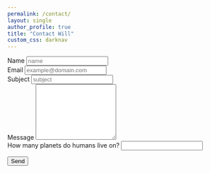 ```yaml
---
permalink: /contact/
layout: single
author_profile: true
title: "Contact Will"
custom_css: darknav
---
```


<script type="text/javascript">var submitted=false;</script>
<iframe name="hidden_iframe" id="hidden_iframe" style="display:none;"
onload="if(submitted) {window.location='/contact/thanks/';}"></iframe>

<form accept-charset="UTF-8" action="https://docs.google.com/forms/u/1/d/e/1FAIpQLSfDALdTp5L701s9-H_JIOcGgQ7kBydv7uaCNtcNRbN7nxWtyQ/formResponse" method="POST" target="hidden_iframe" onsubmit="submitted=true;" enctype="multipart/form-data">

<div class="form-group">
<label required>Name</label>
<input type="text" name="entry.2005620554" class="form-control" placeholder="name" required>
</div>

<div class="form-group">
<label required>Email</label>
<input type="email" name="entry.1045781291" class="form-control" aria-describedby="emailHelp" placeholder="example@domain.com" required>
</div>

<div class="form-group">
<label required>Subject</label>
<input type="text" name="entry.1676351200" class="form-control" placeholder="subject" required>
</div>

<div class="form-group">
<label required>Message</label>
<textarea rows="8" name="entry.839337160" class="form-control" required></textarea>
</div>

<div class="form-group">
<label required>How many planets do humans live on?</label>
<input type="text" name="entry.58717136" class="form-control" required>
</div>

<button type="submit" class="btn btn-primary">Send</button>
</form>
